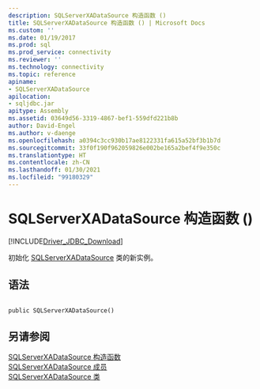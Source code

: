 ```yaml
---
description: SQLServerXADataSource 构造函数 ()
title: SQLServerXADataSource 构造函数 () | Microsoft Docs
ms.custom: ''
ms.date: 01/19/2017
ms.prod: sql
ms.prod_service: connectivity
ms.reviewer: ''
ms.technology: connectivity
ms.topic: reference
apiname:
- SQLServerXADataSource
apilocation:
- sqljdbc.jar
apitype: Assembly
ms.assetid: 03649d56-3319-4867-bef1-559dfd221b8b
author: David-Engel
ms.author: v-daenge
ms.openlocfilehash: a0394c3cc930b17ae8122331fa615a52bf3b1b7d
ms.sourcegitcommit: 33f0f190f962059826e002be165a2bef4f9e350c
ms.translationtype: HT
ms.contentlocale: zh-CN
ms.lasthandoff: 01/30/2021
ms.locfileid: "99180329"
---
```

# <a name="sqlserverxadatasource-constructor-"></a>SQLServerXADataSource 构造函数 ()
[!INCLUDE[Driver_JDBC_Download](../../../includes/driver_jdbc_download.md)]

  初始化 [SQLServerXADataSource](../../../connect/jdbc/reference/sqlserverxadatasource-class.md) 类的新实例。  
  
## <a name="syntax"></a>语法  
  
```  
  
public SQLServerXADataSource()  
```  
  
## <a name="see-also"></a>另请参阅  
 [SQLServerXADataSource 构造函数](../../../connect/jdbc/reference/sqlserverxadatasource-constructors.md)   
 [SQLServerXADataSource 成员](../../../connect/jdbc/reference/sqlserverxadatasource-members.md)   
 [SQLServerXADataSource 类](../../../connect/jdbc/reference/sqlserverxadatasource-class.md)  
  
  
